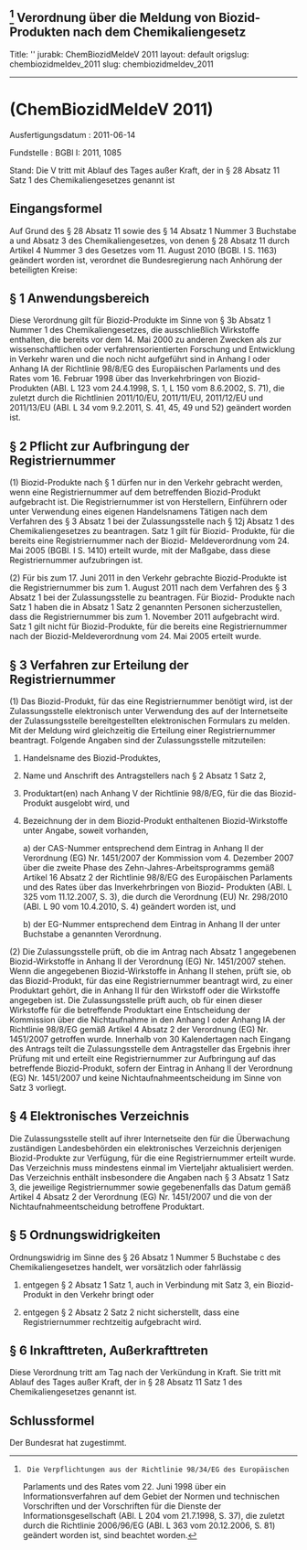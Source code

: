 [^F775370_01_BJNR108500011]
Verordnung über die Meldung von Biozid-Produkten nach dem
Chemikaliengesetz
---
Title: ''
jurabk: ChemBiozidMeldeV 2011
layout: default
origslug: chembiozidmeldev_2011
slug: chembiozidmeldev_2011

---

#  (ChemBiozidMeldeV 2011)

Ausfertigungsdatum
:   2011-06-14

Fundstelle
:   BGBl I: 2011, 1085

Stand: Die V tritt mit Ablauf des Tages außer Kraft, der in § 28 Absatz 11 Satz 1 des Chemikaliengesetzes genannt ist
[^F775370_01_BJNR108500011]:     Die Verpflichtungen aus der Richtlinie 98/34/EG des Europäischen
    Parlaments und des Rates vom 22. Juni 1998 über ein
    Informationsverfahren auf dem Gebiet der Normen und technischen
    Vorschriften und der Vorschriften für die Dienste der
    Informationsgesellschaft (ABl. L 204 vom 21.7.1998, S. 37), die
    zuletzt durch die Richtlinie 2006/96/EG (ABl. L 363 vom 20.12.2006, S.
    81) geändert worden ist, sind beachtet worden.


## Eingangsformel

Auf Grund des § 28 Absatz 11 sowie des § 14 Absatz 1 Nummer 3
Buchstabe a und Absatz 3 des Chemikaliengesetzes, von denen § 28
Absatz 11 durch Artikel 4 Nummer 3 des Gesetzes vom 11. August 2010
(BGBl. I S. 1163) geändert worden ist, verordnet die Bundesregierung
nach Anhörung der beteiligten Kreise:


## § 1 Anwendungsbereich

Diese Verordnung gilt für Biozid-Produkte im Sinne von § 3b Absatz 1
Nummer 1 des Chemikaliengesetzes, die ausschließlich Wirkstoffe
enthalten, die bereits vor dem 14. Mai 2000 zu anderen Zwecken als zur
wissenschaftlichen oder verfahrensorientierten Forschung und
Entwicklung in Verkehr waren und die noch nicht aufgeführt sind in
Anhang I oder Anhang IA der Richtlinie 98/8/EG des Europäischen
Parlaments und des Rates vom 16. Februar 1998 über das
Inverkehrbringen von Biozid-Produkten (ABl. L 123 vom 24.4.1998, S. 1,
L 150 vom 8.6.2002, S. 71), die zuletzt durch die Richtlinien
2011/10/EU, 2011/11/EU, 2011/12/EU und 2011/13/EU (ABl. L 34 vom
9\.2.2011, S. 41, 45, 49 und 52) geändert worden ist.


## § 2 Pflicht zur Aufbringung der Registriernummer

(1) Biozid-Produkte nach § 1 dürfen nur in den Verkehr gebracht
werden, wenn eine Registriernummer auf dem betreffenden Biozid-Produkt
aufgebracht ist. Die Registriernummer ist von Herstellern, Einführern
oder unter Verwendung eines eigenen Handelsnamens Tätigen nach dem
Verfahren des § 3 Absatz 1 bei der Zulassungsstelle nach § 12j Absatz
1 des Chemikaliengesetzes zu beantragen. Satz 1 gilt für Biozid-
Produkte, für die bereits eine Registriernummer nach der Biozid-
Meldeverordnung vom 24. Mai 2005 (BGBl. I S. 1410) erteilt wurde, mit
der Maßgabe, dass diese Registriernummer aufzubringen ist.

(2) Für bis zum 17. Juni 2011 in den Verkehr gebrachte Biozid-Produkte
ist die Registriernummer bis zum 1. August 2011 nach dem Verfahren des
§ 3 Absatz 1 bei der Zulassungsstelle zu beantragen. Für Biozid-
Produkte nach Satz 1 haben die in Absatz 1 Satz 2 genannten Personen
sicherzustellen, dass die Registriernummer bis zum 1. November 2011
aufgebracht wird. Satz 1 gilt nicht für Biozid-Produkte, für die
bereits eine Registriernummer nach der Biozid-Meldeverordnung vom 24.
Mai 2005 erteilt wurde.


## § 3 Verfahren zur Erteilung der Registriernummer

(1) Das Biozid-Produkt, für das eine Registriernummer benötigt wird,
ist der Zulassungsstelle elektronisch unter Verwendung des auf der
Internetseite der Zulassungsstelle bereitgestellten elektronischen
Formulars zu melden. Mit der Meldung wird gleichzeitig die Erteilung
einer Registriernummer beantragt. Folgende Angaben sind der
Zulassungsstelle mitzuteilen:

1.  Handelsname des Biozid-Produktes,


2.  Name und Anschrift des Antragstellers nach § 2 Absatz 1 Satz 2,


3.  Produktart(en) nach Anhang V der Richtlinie 98/8/EG, für die das
    Biozid-Produkt ausgelobt wird, und


4.  Bezeichnung der in dem Biozid-Produkt enthaltenen Biozid-Wirkstoffe
    unter Angabe, soweit vorhanden,

    a)  der CAS-Nummer entsprechend dem Eintrag in Anhang II der Verordnung
        (EG) Nr. 1451/2007 der Kommission vom 4. Dezember 2007 über die zweite
        Phase des Zehn-Jahres-Arbeitsprogramms gemäß Artikel 16 Absatz 2 der
        Richtlinie 98/8/EG des Europäischen Parlaments und des Rates über das
        Inverkehrbringen von Biozid- Produkten (ABl. L 325 vom 11.12.2007, S.
        3), die durch die Verordnung (EU) Nr. 298/2010 (ABl. L 90 vom
        10\.4.2010, S. 4) geändert worden ist, und


    b)  der EG-Nummer entsprechend dem Eintrag in Anhang II der unter
        Buchstabe a genannten Verordnung.







(2) Die Zulassungsstelle prüft, ob die im Antrag nach Absatz 1
angegebenen Biozid-Wirkstoffe in Anhang II der Verordnung (EG) Nr.
1451/2007 stehen. Wenn die angegebenen Biozid-Wirkstoffe in Anhang II
stehen, prüft sie, ob das Biozid-Produkt, für das eine
Registriernummer beantragt wird, zu einer Produktart gehört, die in
Anhang II für den Wirkstoff oder die Wirkstoffe angegeben ist. Die
Zulassungsstelle prüft auch, ob für einen dieser Wirkstoffe für die
betreffende Produktart eine Entscheidung der Kommission über die
Nichtaufnahme in den Anhang I oder Anhang IA der Richtlinie 98/8/EG
gemäß Artikel 4 Absatz 2 der Verordnung (EG) Nr. 1451/2007 getroffen
wurde. Innerhalb von 30 Kalendertagen nach Eingang des Antrags teilt
die Zulassungsstelle dem Antragsteller das Ergebnis ihrer Prüfung mit
und erteilt eine Registriernummer zur Aufbringung auf das betreffende
Biozid-Produkt, sofern der Eintrag in Anhang II der Verordnung (EG)
Nr. 1451/2007 und keine Nichtaufnahmeentscheidung im Sinne von Satz 3
vorliegt.


## § 4 Elektronisches Verzeichnis

Die Zulassungsstelle stellt auf ihrer Internetseite den für die
Überwachung zuständigen Landesbehörden ein elektronisches Verzeichnis
derjenigen Biozid-Produkte zur Verfügung, für die eine
Registriernummer erteilt wurde. Das Verzeichnis muss mindestens einmal
im Vierteljahr aktualisiert werden. Das Verzeichnis enthält
insbesondere die Angaben nach § 3 Absatz 1 Satz 3, die jeweilige
Registriernummer sowie gegebenenfalls das Datum gemäß Artikel 4 Absatz
2 der Verordnung (EG) Nr. 1451/2007 und die von der
Nichtaufnahmeentscheidung betroffene Produktart.


## § 5 Ordnungswidrigkeiten

Ordnungswidrig im Sinne des § 26 Absatz 1 Nummer 5 Buchstabe c des
Chemikaliengesetzes handelt, wer vorsätzlich oder fahrlässig

1.  entgegen § 2 Absatz 1 Satz 1, auch in Verbindung mit Satz 3, ein
    Biozid-Produkt in den Verkehr bringt oder


2.  entgegen § 2 Absatz 2 Satz 2 nicht sicherstellt, dass eine
    Registriernummer rechtzeitig aufgebracht wird.





## § 6 Inkrafttreten, Außerkrafttreten

Diese Verordnung tritt am Tag nach der Verkündung in Kraft. Sie tritt
mit Ablauf des Tages außer Kraft, der in § 28 Absatz 11 Satz 1 des
Chemikaliengesetzes genannt ist.


## Schlussformel

Der Bundesrat hat zugestimmt.

